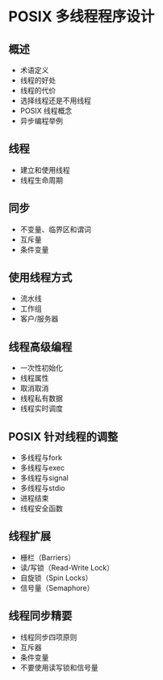 # POSIX 多线程程序设计

## 概述

- 术语定义
- 线程的好处
- 线程的代价
- 选择线程还是不用线程
- POSIX 线程概念
- 异步编程举例

## 线程

- 建立和使用线程
- 线程生命周期

## 同步

- 不变量、临界区和谓词
- 互斥量
- 条件变量

## 使用线程方式

- 流水线
- 工作组
- 客户/服务器

## 线程高级编程

- 一次性初始化
- 线程属性
- 取消取消
- 线程私有数据
- 线程实时调度

## POSIX 针对线程的调整

- 多线程与fork
- 多线程与exec
- 多线程与signal
- 多线程与stdio
- 进程结束
- 线程安全函数

## 线程扩展

- 栅栏（Barriers）
- 读/写锁（Read-Write Lock）
- 自旋锁（Spin Locks）
- 信号量（Semaphore）

## 线程同步精要

- 线程同步四项原则
- 互斥器
- 条件变量
- 不要使用读写锁和信号量